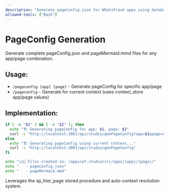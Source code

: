 ```yaml
---
description: "Generate pageConfig.json for WhatsFresh apps using database-driven architecture"
allowed-tools: ["Bash"]
---
```


# PageConfig Generation

Generate complete pageConfig.json and pageMermaid.mmd files for any app/page combination.

## Usage:
- `/pageconfig [app] [page]` - Generate pageConfig for specific app/page
- `/pageconfig` - Generate for current context (uses context_store app/page values)

## Implementation:

```bash
if [ -n "$1" ] && [ -n "$2" ]; then
  echo "🏗️ Generating pageConfig for app: $1, page: $2"
  curl -s "http://localhost:3001/api/studio/genPageConfig?app=$1&page=$2"
else
  echo "🏗️ Generating pageConfig using current context..."
  curl -s "http://localhost:3001/api/studio/genPageConfig"
fi

echo "\n📁 Files created in: /apps/wf-studio/src/apps/[app]/[page]/"
echo "   - pageConfig.json"
echo "   - pageMermaid.mmd"
```

Leverages the sp_hier_page stored procedure and auto-context resolution system.